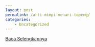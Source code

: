 ```yaml
---
layout: post
permalink: /arti-mimpi-menari-topeng/
categories:
    - Uncategorized
---
```


[Baca Selengkapnya](/03)